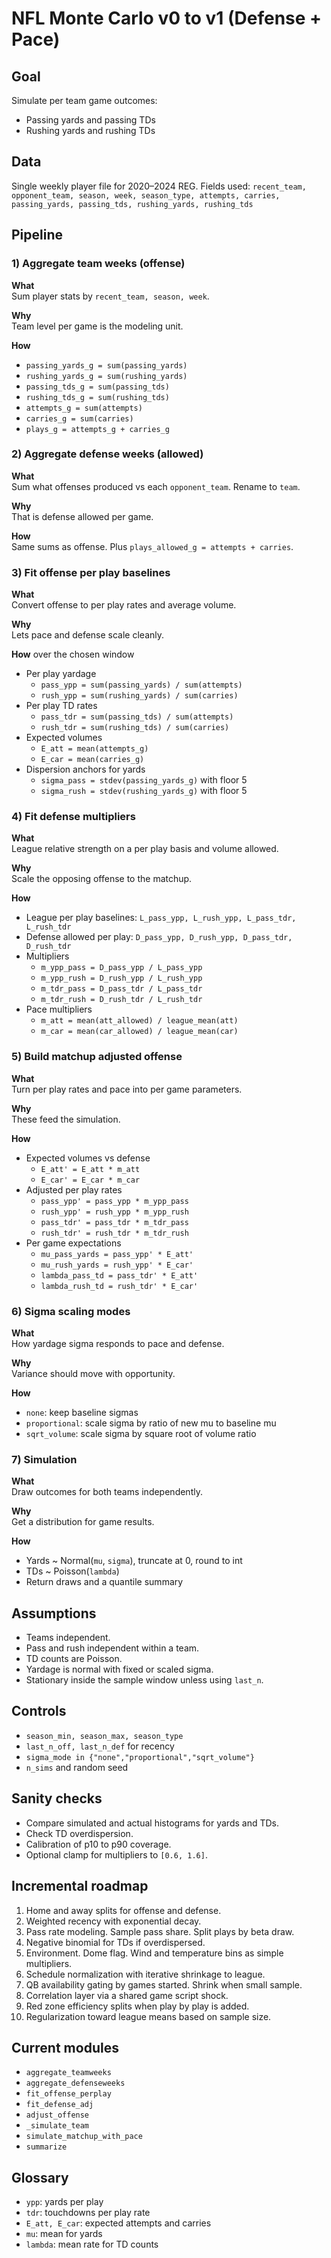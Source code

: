 # NFL Monte Carlo v0 to v1 (Defense + Pace)

## Goal
Simulate per team game outcomes:
- Passing yards and passing TDs
- Rushing yards and rushing TDs

## Data
Single weekly player file for 2020–2024 REG.
Fields used:
`recent_team, opponent_team, season, week, season_type, attempts, carries, passing_yards, passing_tds, rushing_yards, rushing_tds`

## Pipeline

### 1) Aggregate team weeks (offense)
**What**  
Sum player stats by `recent_team, season, week`.

**Why**  
Team level per game is the modeling unit.

**How**  
- `passing_yards_g = sum(passing_yards)`  
- `rushing_yards_g = sum(rushing_yards)`  
- `passing_tds_g = sum(passing_tds)`  
- `rushing_tds_g = sum(rushing_tds)`  
- `attempts_g = sum(attempts)`  
- `carries_g = sum(carries)`  
- `plays_g = attempts_g + carries_g`

### 2) Aggregate defense weeks (allowed)
**What**  
Sum what offenses produced vs each `opponent_team`. Rename to `team`.

**Why**  
That is defense allowed per game.

**How**  
Same sums as offense. Plus `plays_allowed_g = attempts + carries`.

### 3) Fit offense per play baselines
**What**  
Convert offense to per play rates and average volume.

**Why**  
Lets pace and defense scale cleanly.

**How** over the chosen window  
- Per play yardage  
  - `pass_ypp = sum(passing_yards) / sum(attempts)`  
  - `rush_ypp = sum(rushing_yards) / sum(carries)`  
- Per play TD rates  
  - `pass_tdr = sum(passing_tds) / sum(attempts)`  
  - `rush_tdr = sum(rushing_tds) / sum(carries)`  
- Expected volumes  
  - `E_att = mean(attempts_g)`  
  - `E_car = mean(carries_g)`  
- Dispersion anchors for yards  
  - `sigma_pass = stdev(passing_yards_g)` with floor 5  
  - `sigma_rush = stdev(rushing_yards_g)` with floor 5

### 4) Fit defense multipliers
**What**  
League relative strength on a per play basis and volume allowed.

**Why**  
Scale the opposing offense to the matchup.

**How**  
- League per play baselines: `L_pass_ypp, L_rush_ypp, L_pass_tdr, L_rush_tdr`  
- Defense allowed per play: `D_pass_ypp, D_rush_ypp, D_pass_tdr, D_rush_tdr`  
- Multipliers  
  - `m_ypp_pass = D_pass_ypp / L_pass_ypp`  
  - `m_ypp_rush = D_rush_ypp / L_rush_ypp`  
  - `m_tdr_pass = D_pass_tdr / L_pass_tdr`  
  - `m_tdr_rush = D_rush_tdr / L_rush_tdr`  
- Pace multipliers  
  - `m_att = mean(att_allowed) / league_mean(att)`  
  - `m_car = mean(car_allowed) / league_mean(car)`

### 5) Build matchup adjusted offense
**What**  
Turn per play rates and pace into per game parameters.

**Why**  
These feed the simulation.

**How**  
- Expected volumes vs defense  
  - `E_att' = E_att * m_att`  
  - `E_car' = E_car * m_car`  
- Adjusted per play rates  
  - `pass_ypp' = pass_ypp * m_ypp_pass`  
  - `rush_ypp' = rush_ypp * m_ypp_rush`  
  - `pass_tdr' = pass_tdr * m_tdr_pass`  
  - `rush_tdr' = rush_tdr * m_tdr_rush`  
- Per game expectations  
  - `mu_pass_yards = pass_ypp' * E_att'`  
  - `mu_rush_yards = rush_ypp' * E_car'`  
  - `lambda_pass_td = pass_tdr' * E_att'`  
  - `lambda_rush_td = rush_tdr' * E_car'`

### 6) Sigma scaling modes
**What**  
How yardage sigma responds to pace and defense.

**Why**  
Variance should move with opportunity.

**How**  
- `none`: keep baseline sigmas  
- `proportional`: scale sigma by ratio of new mu to baseline mu  
- `sqrt_volume`: scale sigma by square root of volume ratio

### 7) Simulation
**What**  
Draw outcomes for both teams independently.

**Why**  
Get a distribution for game results.

**How**  
- Yards ~ Normal(`mu`, `sigma`), truncate at 0, round to int  
- TDs ~ Poisson(`lambda`)  
- Return draws and a quantile summary

## Assumptions
- Teams independent.  
- Pass and rush independent within a team.  
- TD counts are Poisson.  
- Yardage is normal with fixed or scaled sigma.  
- Stationary inside the sample window unless using `last_n`.

## Controls
- `season_min, season_max, season_type`  
- `last_n_off, last_n_def` for recency  
- `sigma_mode in {"none","proportional","sqrt_volume"}`  
- `n_sims` and random seed

## Sanity checks
- Compare simulated and actual histograms for yards and TDs.  
- Check TD overdispersion.  
- Calibration of p10 to p90 coverage.  
- Optional clamp for multipliers to `[0.6, 1.6]`.

## Incremental roadmap
1. Home and away splits for offense and defense.  
2. Weighted recency with exponential decay.  
3. Pass rate modeling. Sample pass share. Split plays by beta draw.  
4. Negative binomial for TDs if overdispersed.  
5. Environment. Dome flag. Wind and temperature bins as simple multipliers.  
6. Schedule normalization with iterative shrinkage to league.  
7. QB availability gating by games started. Shrink when small sample.  
8. Correlation layer via a shared game script shock.  
9. Red zone efficiency splits when play by play is added.  
10. Regularization toward league means based on sample size.

## Current modules
- `aggregate_teamweeks`  
- `aggregate_defenseweeks`  
- `fit_offense_perplay`  
- `fit_defense_adj`  
- `adjust_offense`  
- `_simulate_team`  
- `simulate_matchup_with_pace`  
- `summarize`

## Glossary
- `ypp`: yards per play  
- `tdr`: touchdowns per play rate  
- `E_att, E_car`: expected attempts and carries  
- `mu`: mean for yards  
- `lambda`: mean rate for TD counts